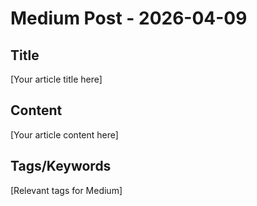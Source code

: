 # Medium Post - 2026-04-09

## Title
[Your article title here]

## Content
[Your article content here]

## Tags/Keywords
[Relevant tags for Medium]
